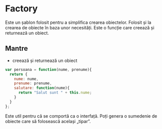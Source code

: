 # Factory

Este un șablon folosit pentru a simplifica crearea obiectelor.
Folosit și la crearea de obiecte în baza unor necesități.
Este o funcție care creează și returnează un obiect.

## Mantre
 - creează și returnează un obiect

```js
var persoana = function(nume, prenume){
  return {
    nume: nume,
    prenume: prenume,
    salutare: function(nume){
      return "Salut sunt " + this.nume;
    }
  }
};
```

Este util pentru că se comportă ca o interfață. Poți genera o sumedenie de obiecte care să folosească același „tipar”.
